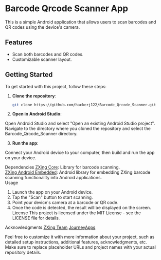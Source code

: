 # Barcode Qrcode Scanner App

This is a simple Android application that allows users to scan barcodes and QR codes using the device's camera.

## Features

- Scan both barcodes and QR codes.
- Customizable scanner layout.

## Getting Started

To get started with this project, follow these steps:

1. **Clone the repository**:
   ```bash
   git clone https://github.com/hackerj122/Barcode_Qrcode_Scanner.git
   ```

2. **Open in Android Studio**:

Open Android Studio and select "Open an existing Android Studio project". Navigate to the directory where you cloned the repository and select the Barcode_Qrcode_Scanner directory.

3. **Run the app**:

Connect your Android device to your computer, then build and run the app on your device.

Dependencies
[ZXing Core](https://github.com/zxing/zxing): Library for barcode scanning.<br>
[ZXing Android Embedded](https://github.com/journeyapps/zxing-android-embedded): Android library for embedding ZXing barcode scanning functionality into Android applications.<br>
Usage
1. Launch the app on your Android device.
2. Tap the "Scan" button to start scanning.
3. Point your device's camera at a barcode or QR code.
4. Once the code is detected, the result will be displayed on the screen.<br>
License
This project is licensed under the MIT License - see the LICENSE file for details.

Acknowledgments
[ZXing Team](https://github.com/zxing)
[JourneyApps](https://github.com/journeyapps)

Feel free to customize it with more information about your project, such as detailed setup instructions, additional features, acknowledgments, etc. Make sure to replace placeholder URLs and project names with your actual repository details.

